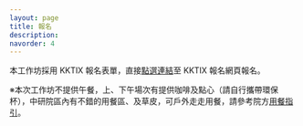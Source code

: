```yaml
---
layout: page
title: 報名
description:
navorder: 4
---
```


本工作坊採用 KKTIX 報名表單，直接[點選連結](http://odw.kktix.cc/events/rdmw2023)至 KKTIX 報名網頁報名。

※本次工作坊不提供午餐，上、下午場次有提供咖啡及點心（請自行攜帶環保杯），中研院區內有不錯的用餐區、及草皮，可戶外走走用餐，請參考院方[用餐指引](https://dga.sinica.edu.tw/pages/1391)。
